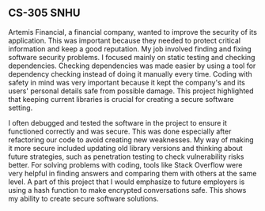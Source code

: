 ## CS-305 SNHU
Artemis Financial, a financial company, wanted to improve the security of its application. This was important because they needed to protect critical information and keep a good reputation. My job involved finding and fixing software security problems. I focused mainly on static testing and checking dependencies. Checking dependencies was made easier by using a tool for dependency checking instead of doing it manually every time. Coding with safety in mind was very important because it kept the company's and its users' personal details safe from possible damage. This project highlighted that keeping current libraries is crucial for creating a secure software setting.

I often debugged and tested the software in the project to ensure it functioned correctly and was secure. This was done especially after refactoring our code to avoid creating new weaknesses. My way of making it more secure included updating old library versions and thinking about future strategies, such as penetration testing to check vulnerability risks better. For solving problems with coding, tools like Stack Overflow were very helpful in finding answers and comparing them with others at the same level. A part of this project that I would emphasize to future employers is using a hash function to make encrypted conversations safe. This shows my ability to create secure software solutions.
